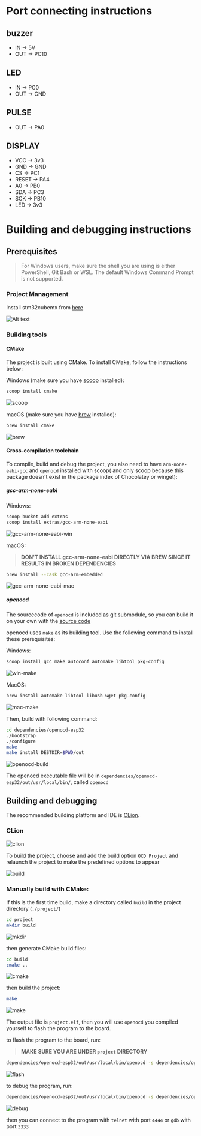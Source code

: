 # Port connecting instructions

## buzzer

- IN -> 5V
- OUT -> PC10

## LED

- IN -> PC0
- OUT -> GND

## PULSE

- OUT -> PA0

## DISPLAY

- VCC -> 3v3
- GND -> GND
- CS -> PC1
- RESET -> PA4
- A0 -> PB0
- SDA -> PC3
- SCK -> PB10
- LED -> 3v3

# Building and debugging instructions

## Prerequisites

> For Windows users, make sure the shell you are using is either PowerShell, Git Bash or WSL. The default Windows
> Command Prompt is not supported.

### Project Management

Install stm32cubemx from [here](https://www.st.com/en/development-tools/stm32cubemx.html)

![Alt text](./readme_res/image.png)

### Building tools

#### CMake

The project is built using CMake. To install CMake, follow the instructions below:

Windows (make sure you have [scoop](https://scoop.sh/) installed):

```bash
scoop install cmake
```

![scoop](./readme_res/SCR-20231027-cirh.png)

macOS (make sure you have [brew](https://brew.sh/) installed):

```bash
brew install cmake
```

![brew](./readme_res/SCR-20231027-cjkv.png)

#### Cross-compilation toolchain

To compile, build and debug the project, you also need to have `arm-none-eabi-gcc` and `openocd` installed with scoop(
and only scoop because this package doesn't exist in the package index of Chocolatey or winget):

##### gcc-arm-none-eabi

Windows:

```powershell
scoop bucket add extras
scoop install extras/gcc-arm-none-eabi
```

![gcc-arm-none-eabi-win](./readme_res/SCR-20231027-cklt.png)

macOS:

> **DON'T INSTALL gcc-arm-none-eabi DIRECTLY VIA BREW SINCE IT RESULTS IN BROKEN DEPENDENCIES**

```bash
brew install --cask gcc-arm-embedded
```

![gcc-arm-none-eabi-mac](./readme_res/SCR-20231027-ckwh.png)

##### openocd

The sourcecode of `openocd` is included as git submodule, so you can build it on your own with
the [source code](dependencies/openocd-esp32)

openocd uses `make` as its building tool. Use the following command to install these prerequisites:

Windows:

```bash
scoop install gcc make autoconf automake libtool pkg-config
```

![win-make](./readme_res/SCR-20231027-clhb.png)

MacOS:

```bash
brew install automake libtool libusb wget pkg-config
```

![mac-make](./readme_res/SCR-20231027-clqb.png)

Then, build with following command:

```bash
cd dependencies/openocd-esp32
./bootstrap
./configure
make
make install DESTDIR=$PWD/out
```

![openocd-build](./readme_res/SCR-20231027-clwx.png)

The openocd executable file will be in `dependencies/openocd-esp32/out/usr/local/bin/`, called `openocd`

## Building and debugging

The recommended building platform and IDE is [CLion](https://www.jetbrains.com/clion/).

### CLion

![clion](./readme_res/SCR-20231027-cmck.png)

To build the project, choose and add the build option `OCD Project` and relaunch the project to make the predefined
options to appear

![build](./readme_res/SCR-20231027-crna.png)

### Manually build with CMake:

If this is the first time build, make a directory called `build` in the project directory (`./project/`)

```bash
cd project
mkdir build
```

![mkdir](./readme_res/SCR-20231027-cmrj.png)

then generate CMake build files:

```bash
cd build
cmake ..
```

![cmake](./readme_res/SCR-20231027-cmyq.png)

then build the project:

```bash
make
```

![make](./readme_res/SCR-20231027-cndg.png)

The output file is `project.elf`, then you will use `openocd` you compiled yourself to flash the program to the board.

to flash the program to the board, run:

> **MAKE SURE YOU ARE UNDER `project` DIRECTORY**

```bash
dependencies/openocd-esp32/out/usr/local/bin/openocd -s dependencies/openocd-esp32/out/usr/local/share/openocd/scripts -f st_nucleo_f4.cfg -c "tcl_port disabled" -c "gdb_port disabled" -c "telnet_port disabled" -c "program \"./project.elf\"" -c reset -c shutdown
```

![flash](./readme_res/SCR-20231027-cqqu.png)

to debug the program, run:

```bash
dependencies/openocd-esp32/out/usr/local/bin/openocd -s dependencies/openocd-esp32/out/usr/local/share/openocd/scripts -f st_nucleo_f4.cfg -c "tcl_port disabled" -c "gdb_port 3333" -c "telnet_port 4444" -c "program \"./project.elf\"" -c "init;reset init;" -c "echo (((READY)))"
```

![debug](./readme_res/SCR-20231027-cqxj.png)

then you can connect to the program with `telnet` with port `4444` or `gdb` with port `3333`
